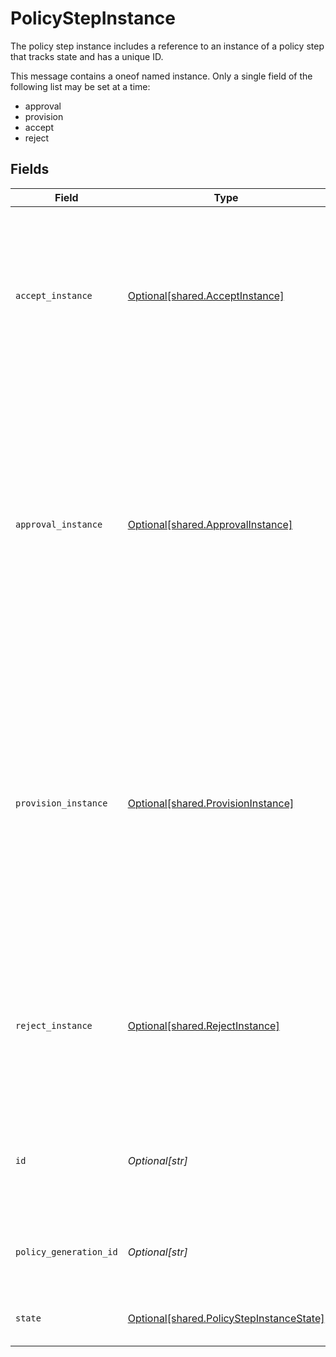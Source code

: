 # PolicyStepInstance

The policy step instance includes a reference to an instance of a policy step that tracks state and has a unique ID.

This message contains a oneof named instance. Only a single field of the following list may be set at a time:
  - approval
  - provision
  - accept
  - reject



## Fields

| Field                                                                                                                                                                                                                                                                                                                     | Type                                                                                                                                                                                                                                                                                                                      | Required                                                                                                                                                                                                                                                                                                                  | Description                                                                                                                                                                                                                                                                                                               |
| ------------------------------------------------------------------------------------------------------------------------------------------------------------------------------------------------------------------------------------------------------------------------------------------------------------------------- | ------------------------------------------------------------------------------------------------------------------------------------------------------------------------------------------------------------------------------------------------------------------------------------------------------------------------- | ------------------------------------------------------------------------------------------------------------------------------------------------------------------------------------------------------------------------------------------------------------------------------------------------------------------------- | ------------------------------------------------------------------------------------------------------------------------------------------------------------------------------------------------------------------------------------------------------------------------------------------------------------------------- |
| `accept_instance`                                                                                                                                                                                                                                                                                                         | [Optional[shared.AcceptInstance]](undefined/models/shared/acceptinstance.md)                                                                                                                                                                                                                                              | :heavy_minus_sign:                                                                                                                                                                                                                                                                                                        | This policy step indicates that a ticket should have an approved outcome. This is a terminal approval state and is used to explicitly define the end of approval steps.<br/> The instance is just a marker for it being copied into an active policy.                                                                     |
| `approval_instance`                                                                                                                                                                                                                                                                                                       | [Optional[shared.ApprovalInstance]](undefined/models/shared/approvalinstance.md)                                                                                                                                                                                                                                          | :heavy_minus_sign:                                                                                                                                                                                                                                                                                                        | The approval instance object describes the way a policy step should be approved as well as its outcomes and state.<br/><br/>This message contains a oneof named outcome. Only a single field of the following list may be set at a time:<br/>  - approved<br/>  - denied<br/>  - reassigned<br/>  - restarted<br/>  - reassignedByError<br/> |
| `provision_instance`                                                                                                                                                                                                                                                                                                      | [Optional[shared.ProvisionInstance]](undefined/models/shared/provisioninstance.md)                                                                                                                                                                                                                                        | :heavy_minus_sign:                                                                                                                                                                                                                                                                                                        | A provision instance describes the specific configuration of an executing provision policy step including actions taken and notification id.<br/><br/>This message contains a oneof named outcome. Only a single field of the following list may be set at a time:<br/>  - completed<br/>  - cancelled<br/>  - errored<br/>  - reassignedByError<br/> |
| `reject_instance`                                                                                                                                                                                                                                                                                                         | [Optional[shared.RejectInstance]](undefined/models/shared/rejectinstance.md)                                                                                                                                                                                                                                              | :heavy_minus_sign:                                                                                                                                                                                                                                                                                                        | This policy step indicates that a ticket should have a denied outcome. This is a terminal approval state and is used to explicitly define the end of approval steps.<br/> The instance is just a marker for it being copied into an active policy.                                                                        |
| `id`                                                                                                                                                                                                                                                                                                                      | *Optional[str]*                                                                                                                                                                                                                                                                                                           | :heavy_minus_sign:                                                                                                                                                                                                                                                                                                        | The ID of the PolicyStepInstance. This is required by many action submission endpoints to indicate what step you're approving.                                                                                                                                                                                            |
| `policy_generation_id`                                                                                                                                                                                                                                                                                                    | *Optional[str]*                                                                                                                                                                                                                                                                                                           | :heavy_minus_sign:                                                                                                                                                                                                                                                                                                        | The policy generation id refers to the version of the policy that this step was created from.                                                                                                                                                                                                                             |
| `state`                                                                                                                                                                                                                                                                                                                   | [Optional[shared.PolicyStepInstanceState]](undefined/models/shared/policystepinstancestate.md)                                                                                                                                                                                                                            | :heavy_minus_sign:                                                                                                                                                                                                                                                                                                        | The state of the step, which is either active or done.                                                                                                                                                                                                                                                                    |